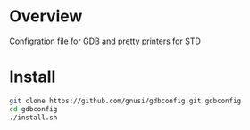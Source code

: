 # Overview

Configration file for GDB and pretty printers for STD

# Install 
```bash
git clone https://github.com/gnusi/gdbconfig.git gdbconfig
cd gdbconfig
./install.sh
```
